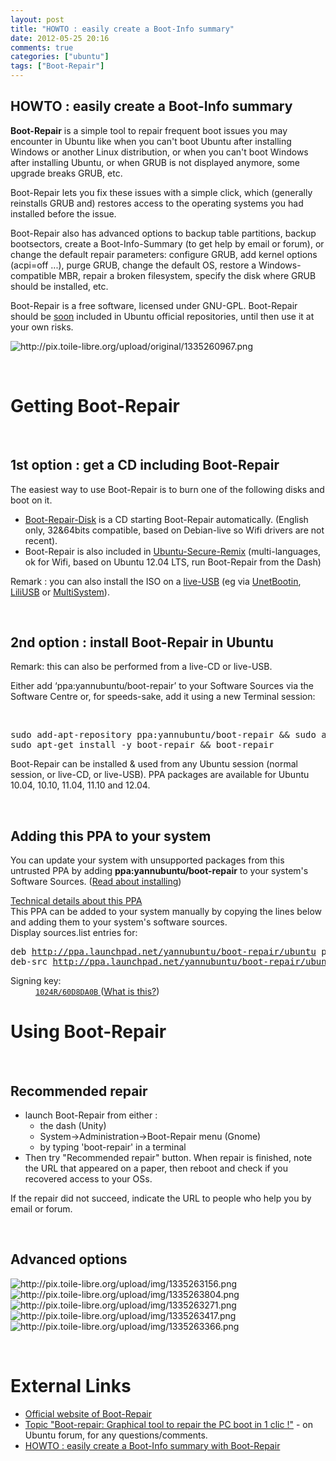 ```yaml
---
layout: post
title: "HOWTO : easily create a Boot-Info summary"
date: 2012-05-25 20:16
comments: true
categories: ["ubuntu"]
tags: ["Boot-Repair"]
---
```

## HOWTO : easily create a Boot-Info summary
<strong>Boot-Repair</strong> is a simple tool to repair frequent boot issues you may encounter in Ubuntu like when you can't boot Ubuntu after installing Windows or another Linux distribution, or when you can't boot Windows after installing Ubuntu, or when GRUB is not displayed anymore, some upgrade breaks GRUB, etc.

Boot-Repair lets you fix these issues with a simple click, which (generally reinstalls GRUB and) restores access to the operating systems you had installed before the issue.

Boot-Repair also has advanced options to backup table partitions, backup bootsectors, create a Boot-Info-Summary (to get help by email or forum), or change the default repair parameters: configure GRUB, add kernel options (acpi=off ...), purge GRUB, change the default OS, restore a Windows-compatible MBR, repair a broken filesystem, specify the disk where GRUB should be installed, etc.

Boot-Repair is a free software, licensed under GNU-GPL. Boot-Repair should be <a href="https://bugs.launchpad.net/boot-repair/+bug/806291">soon</a> included in Ubuntu official repositories, until then use it at your own risks.

<img title="http://pix.toile-libre.org/upload/original/1335260967.png" src="http://pix.toile-libre.org/upload/original/1335260967.png" alt="http://pix.toile-libre.org/upload/original/1335260967.png" />

&nbsp;
<h1 id="Getting_Boot-Repair">Getting Boot-Repair</h1>
&nbsp;
<h2 id="A1st_option_:_get_a_CD_including_Boot-Repair">1st option : get a CD including Boot-Repair</h2>
The easiest way to use Boot-Repair is to burn one of the following disks and boot on it.
<ul>
	<li><a href="https://sourceforge.net/projects/boot-repair-cd/files/">Boot-Repair-Disk</a> is a CD starting Boot-Repair automatically. (English only, 32&amp;64bits compatible, based on Debian-live so Wifi drivers are not recent).</li>
	<li>Boot-Repair is also included in <a href="https://help.ubuntu.com/community/UbuntuSecureRemix">Ubuntu-Secure-Remix</a> (multi-languages, ok for Wifi, based on Ubuntu 12.04 LTS, run Boot-Repair from the Dash)</li>
</ul>
Remark : you can also install the ISO on a <a href="https://help.ubuntu.com/community/Installation/FromUSBStick">live-USB</a> (eg via <a href="http://unetbootin.sourceforge.net/">UnetBootin</a>, <a href="http://www.linuxliveusb.com/">LiliUSB</a> or <a href="https://help.ubuntu.com/community/MultiSystem">MultiSystem</a>).

&nbsp;
<h2 id="A2nd_option_:_install_Boot-Repair_in_Ubuntu">2nd option : install Boot-Repair in Ubuntu</h2>
Remark: this can also be performed from a live-CD or live-USB.

Either add ‘ppa:yannubuntu/boot-repair’ to your Software Sources via the Software Centre or, for speeds-sake, add it using a new Terminal session:

&nbsp;
<pre>sudo add-apt-repository ppa:yannubuntu/boot-repair &amp;&amp; sudo apt-get update
sudo apt-get install -y boot-repair &amp;&amp; boot-repair</pre>
Boot-Repair can be installed &amp; used from any Ubuntu session (normal session, or live-CD, or live-USB). PPA packages are available for Ubuntu 10.04, 10.10, 11.04, 11.10 and 12.04.

&nbsp;
<h2>Adding this PPA to your system</h2>
<p id="yui_3_2_0_1_1337949503297112">You can update your system with unsupported packages from this untrusted PPA by adding <strong>ppa:yannubuntu/boot-repair</strong> to your system's Software Sources. (<a href="https://launchpad.net/+help-soyuz/ppa-sources-list.html" target="help">Read about installing</a>)</p>

<div><a href="https://launchpad.net/%7Eyannubuntu/+archive/boot-repair/+index#">Technical details about this PPA</a></div>
This PPA can be added to your system manually by copying the lines below and adding them to your system's software sources.
<div id="series-widget-div"><form id="yui_3_2_0_1_1337949503297108">Display sources.list entries for:</form></div>
<pre id="sources-list-entries">deb <a href="http://ppa.launchpad.net/yannubuntu/boot-repair/ubuntu">http://ppa.launchpad.net/yannubuntu/boot-repair/ubuntu</a> precise main
deb-src <a href="http://ppa.launchpad.net/yannubuntu/boot-repair/ubuntu">http://ppa.launchpad.net/yannubuntu/boot-repair/ubuntu</a> precise main</pre>
<dl id="signing-key"><dt>Signing key:</dt><dd><a href="http://keyserver.ubuntu.com:11371/pks/lookup?search=0x3C48D16124B50277AF10D27F32B18A1260D8DA0B&amp;op=index"> <code>1024R/60D8DA0B</code> </a> (<a href="https://launchpad.net/+help-soyuz/ppa-sources-list.html" target="help">What is this?</a>)</dd></dl>
<h1 id="Using_Boot-Repair">Using Boot-Repair</h1>
&nbsp;
<h2 id="Recommended_repair">Recommended repair</h2>
<ul>
	<li>launch Boot-Repair from either :
<ul>
	<li>the dash (Unity)</li>
	<li>System-&gt;Administration-&gt;Boot-Repair menu (Gnome)</li>
	<li>by typing 'boot-repair' in a terminal</li>
</ul>
</li>
	<li>Then try "Recommended repair" button. When repair is finished, note the URL that appeared on a paper, then reboot and check if you recovered access to your OSs.</li>
</ul>
If the repair did not succeed, indicate the URL to people who help you by email or forum.

&nbsp;
<h2 id="Advanced_options">Advanced options</h2>
<img title="http://pix.toile-libre.org/upload/img/1335263156.png" src="http://pix.toile-libre.org/upload/img/1335263156.png" alt="http://pix.toile-libre.org/upload/img/1335263156.png" /> <img title="http://pix.toile-libre.org/upload/img/1335263804.png" src="http://pix.toile-libre.org/upload/img/1335263804.png" alt="http://pix.toile-libre.org/upload/img/1335263804.png" /> <img title="http://pix.toile-libre.org/upload/img/1335263271.png" src="http://pix.toile-libre.org/upload/img/1335263271.png" alt="http://pix.toile-libre.org/upload/img/1335263271.png" /> <img title="http://pix.toile-libre.org/upload/img/1335263417.png" src="http://pix.toile-libre.org/upload/img/1335263417.png" alt="http://pix.toile-libre.org/upload/img/1335263417.png" /> <img title="http://pix.toile-libre.org/upload/img/1335263366.png" src="http://pix.toile-libre.org/upload/img/1335263366.png" alt="http://pix.toile-libre.org/upload/img/1335263366.png" />

&nbsp;
<h1 id="External_Links">External Links</h1>
<ul>
	<li><a href="https://sourceforge.net/p/boot-repair/">Official website of Boot-Repair</a></li>
	<li><a href="http://ubuntuforums.org/showthread.php?p=10871917#post10871917">Topic "Boot-repair: Graphical tool to repair the PC boot in 1 clic !"</a> - on Ubuntu forum, for any questions/comments.</li>
	<li><a href="http://ubuntuforums.org/showthread.php?t=1821980">HOWTO : easily create a Boot-Info summary with Boot-Repair</a></li>
</ul>
